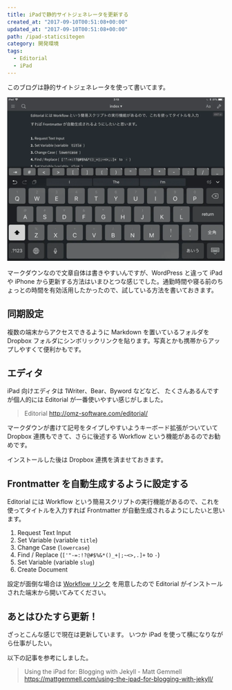 ```yaml
---
title: iPadで静的サイトジェネレータを更新する
created_at: "2017-09-10T00:51:08+00:00"
updated_at: "2017-09-10T00:51:08+00:00"
path: /ipad-staticsitegen
category: 開発環境
tags:
  - Editorial
  - iPad
---
```


このブログは静的サイトジェネレータを使って書いてます。

![](image.webp)

マークダウンなので文章自体は書きやすいんですが、WordPress と違って iPad や iPhone から更新する方法はいまひとつな感じでした。通勤時間や寝る前のちょっとの時間を有効活用したかったので、試している方法を書いておきます。

## 同期設定

複数の端末からアクセスできるように Markdown を置いているフォルダを Dropbox フォルダにシンボリックリンクを貼ります。写真とかも携帯からアップしやすくて便利かもです。

## エディタ

iPad 向けエディタは 1Writer、Bear、Byword などなど、
たくさんあるんですが個人的には Editorial が一番使いやすい感じがしました。

> Editorial
> http://omz-software.com/editorial/

マークダウンが書けて記号をタイプしやすいようキーボード拡張がついていて Dropbox 連携もできて、さらに後述する Workflow という機能があるのでお勧めです。

インストールした後は Dropbox 連携を済ませておきます。

<!--more-->

## Frontmatter を自動生成するように設定する

Editorial には Workflow という簡易スクリプトの実行機能があるので、これを使ってタイトルを入力すれば Frontmatter が自動生成されるようにしたいと思います。

1.  Request Text Input
2.  Set Variable (variable `title`)
3.  Change Case (`lowercase`)
4.  Find / Replace (`['"-=:!?@#$%&*()_+|;~<>,.]+` to `-`)
5.  Set Variable (variable `slug`)
6.  Create Document

設定が面倒な場合は [Workflow リンク](editorial://add-workflow?workflow-data-b64=eNrVVdtu00AQ_RWzUG6xg52mFJZLgCJUJAoojehDXcFiT5yl9q7ZXTeJgvkH3pD4AT4N_oLxOiFJ04f0JYKsFK3PzJyZMzteTwiPpCCUZFxUO-3V_0yZoVSnXg7CC5q5SIhLWGQ42gg9npCcFRqeQV8q6BZCcHSgfZZqcGvTETcDWZjDgRyi7S1TLAMDSv_1igptZNbjJgXMjuxRyjSayRGm7ady-NRm68LnArTpwci8FHlhSMU_J5sQM2cw6GShcV4hLD5jIoK4iq2s8hREl4kEqrhy5k4IbrMiNfwVF_Amr5IS6peluzmRhwYzvGOKs4_oeF6hwD2G1EJdcsbSAtaVSSa-6wQlutXdm8vukHKjGvcGVU17TK8KjBCcNT7YaFEvuIi7kKcsWq1KTfFLD5RXdbmPzJcPPb4REu8RvdJ5cvXa1vXbN2-9b3x58PXDw8du86Qxo_2HZ1SnRfIfj6gCZuA1DJ_LqMhArF42eDWaCl9b2r2dqbZpZybbwRTYijEXPTiw4M4SuL9vwftLINaLYGsZHOPP-m4vwXFswd0lMMsswazZ9XWyMLWeFwoeUydo-7uhsGbqdEJhg52QdDxcvQ7F1fB96vshCQUrsPWKOp_YaNQK_HYoUjbGs6BOLrUJRc7MAIPvIA_PWAIU-UBHitsZxqcI2ROpOGh8cBzP-f3j26-f37EAlkyhUNja6vFPoR61dQ-gdUG72xc06-65c_JX-7wwmJ5dzSyuQInfSEKNKqAsT9zZq-DU02T7gIQLqu035w_k7Ith) を用意したので Editorial がインストールされた端末から開いてみてください。

## あとはひたすら更新！

ざっとこんな感じで現在は更新しています。
いつか iPad を使って横になりながら仕事がしたい。

以下の記事を参考にしました。

> Using the iPad for: Blogging with Jekyll - Matt Gemmell
> https://mattgemmell.com/using-the-ipad-for-blogging-with-jekyll/
